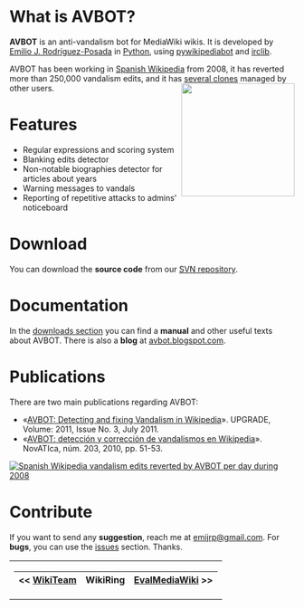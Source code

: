 # What is AVBOT? #
**AVBOT** is an anti-vandalism bot for MediaWiki wikis. It is developed by [Emilio J. Rodríguez-Posada](https://sites.google.com/site/emijrp/) in [Python](http://www.python.org), using [pywikipediabot](http://pywikipediabot.sourceforge.net) and [irclib](http://python-irclib.sourceforge.net).

AVBOT has been working in [Spanish Wikipedia](http://es.wikipedia.org/wiki/Usuario:AVBOT) from 2008, it has reverted more than 250,000 vandalism edits, and it has [several clones](http://es.wikipedia.org/wiki/Usuario:AVBOT#Clones) managed by other users.
<img src='http://upload.wikimedia.org/wikipedia/commons/thumb/5/59/Avbot_codigo.png/200px-Avbot_codigo.png' align='right' width='200px' />

# Features #

  * Regular expressions and scoring system
  * Blanking edits detector
  * Non-notable biographies detector for articles about years
  * Warning messages to vandals
  * Reporting of repetitive attacks to admins' noticeboard

# Download #
You can download the **source code** from our [SVN repository](http://code.google.com/p/avbot/source/browse/#svn%2Ftrunk).

# Documentation #
In the [downloads section](http://code.google.com/p/avbot/downloads/list) you can find a **manual** and other useful texts about AVBOT. There is also a **blog** at [avbot.blogspot.com](http://avbot.blogspot.com).

# Publications #

There are two main publications regarding AVBOT:

  * «[AVBOT: Detecting and fixing Vandalism in Wikipedia](https://code.google.com/p/avbot/downloads/detail?name=III_2011_rodriguez1.pdf)». UPGRADE, Volume: 2011, Issue No. 3, July 2011.
  * «[AVBOT: detección y corrección de vandalismos en Wikipedia](https://code.google.com/p/avbot/downloads/detail?name=Rodriguez-nov203-vdef.pdf)». NovATIca, núm. 203, 2010, pp. 51-53.

<a href='http://commons.wikimedia.org/wiki/File:Avbot_hasta_nov.svg'><img src='http://upload.wikimedia.org/wikipedia/commons/thumb/1/1e/Avbot_hasta_nov.svg/700px-Avbot_hasta_nov.svg.png' alt='Spanish Wikipedia vandalism edits reverted by AVBOT per day during 2008' title='Spanish Wikipedia vandalism edits reverted by AVBOT per day during 2008' /></a>

# Contribute #
If you want to send any **suggestion**, reach me at [emijrp@gmail.com](mailto:emijrp@gmail.com). For **bugs**, you can use the [issues](http://code.google.com/p/avbot/issues/list) section. Thanks.

<table width='99%'>
<tr><td align='center'>
<table><thead><th> << <a href='http://code.google.com/p/wikiteam'>WikiTeam</a> </th><th> <b>WikiRing</b> </th><th> <a href='http://evalmediawiki.forja.rediris.es/'>EvalMediaWiki</a> >> </th></thead><tbody>
</td></tr></table>